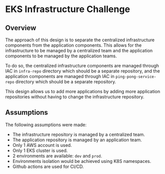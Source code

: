 # EKS Infrastructure Challenge

## Overview
The approach of this design is to separate the centralized infrastructure components from the application components. This allows for the infrastructure to be managed by a centralized team and the application components to be managed by the application teams.

To do so, the centralized infrastructure components are managed through IAC in `infra-repo` directory which should be a separate repository, and the application components are managed through IAC in `ping-pong-service-repo` directory which should be a separate repository.

This design allows us to add more applications by adding more application repositories without having to change the infrastructure repository.

## Assumptions
The following assumptions were made:
- The infrastructure repository is managed by a centralized team.
- The application repository is managed by an application team.
- Only 1 AWS account is used.
- Only 1 EKS cluster is used.
- 2 environments are available: `dev` and `prod`.
- Environments isolation would be achieved using K8S namespaces.
- Github actions are used for CI/CD.